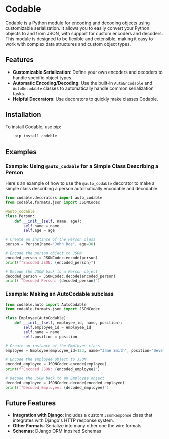 # Codable

Codable is a Python module for encoding and decoding objects using customizable serialization. It allows you to easily convert your Python objects to and from JSON, with support for custom encoders and decoders. This module is designed to be flexible and extensible, making it easy to work with complex data structures and custom object types.

## Features

- **Customizable Serialization**: Define your own encoders and decoders to handle specific object types.
- **Automatic Encoding/Decoding**: Use the built-in `AutoEncodable` and `AutoDecodable` classes to automatically handle common serialization tasks.
- **Helpful Decorators**: Use decorators to quickly make classes Codable.


## Installation

To install Codable, use pip:
```bash
    pip install codeble
```

## Examples

### Example: Using `@auto_codable` for a Simple Class Describing a Person

Here's an example of how to use the `@auto_codable` decorator to make a simple class describing a person automatically encodable and decodable.

```Python
from codable.decorators import auto_codable
from codable.formats.json import JSONCodec

@auto_codable
class Person:
    def __init__(self, name, age):
        self.name = name
        self.age = age

# Create an instance of the Person class
person = Person(name="John Doe", age=30)

# Encode the person object to JSON
encoded_person = JSONCodec.encode(person)
print(f"Encoded JSON: {encoded_person}")

# Decode the JSON back to a Person object
decoded_person = JSONCodec.decode(encoded_person)
print(f"Decoded Person: {decoded_person}")

```

### Example: Making an AutoCodable subclass

```Python
from codable.auto import AutoCodable
from codable.formats.json import JSONCodec

class Employee(AutoCodable):
    def __init__(self, employee_id, name, position):
        self.employee_id = employee_id
        self.name = name
        self.position = position

# Create an instance of the Employee class
employee = Employee(employee_id=123, name="Jane Smith", position="Developer")

# Encode the employee object to JSON
encoded_employee = JSONCodec.encode(employee)
print(f"Encoded JSON: {encoded_employee}")

# Decode the JSON back to an Employee object
decoded_employee = JSONCodec.decode(encoded_employee)
print(f"Decoded Employee: {decoded_employee}")

```


## Future Features
 - **Integration with Django**: Includes a custom `JsonResponse` class that integrates with Django's HTTP response system.
 - **Other Formats**: Serialize into many other one the wire formats
 - **Schemas**: DJango ORM Inpsired Schemas

